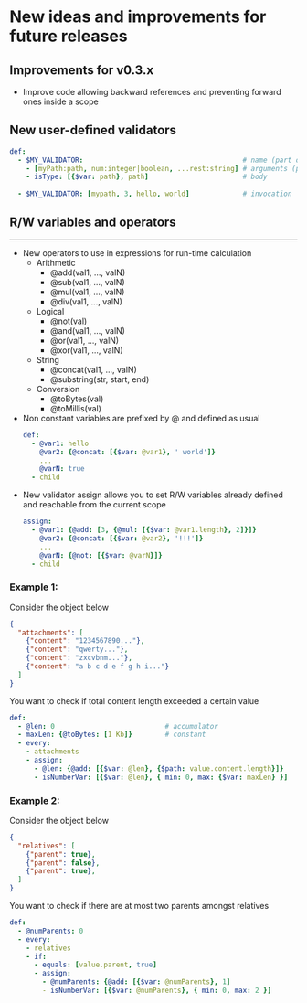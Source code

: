New ideas and improvements for future releases
==============================================

## Improvements for v0.3.x
- Improve code allowing backward references and preventing forward ones inside a scope

## New user-defined validators
```yaml
def:
  - $MY_VALIDATOR:                                       # name (part of the signature)
    - [myPath:path, num:integer|boolean, ...rest:string] # arguments (part of the signature)
    - isType: [{$var: path}, path]                       # body
  
  - $MY_VALIDATOR: [mypath, 3, hello, world]             # invocation
```

## R/W variables and operators
-----------------------------------------
- New operators to use in expressions for run-time calculation
  - Arithmetic
    - @add(val1, ..., valN)
    - @sub(val1, ..., valN)
    - @mul(val1, ..., valN)
    - @div(val1, ..., valN)
  - Logical
    - @not(val)
    - @and(val1, ..., valN)
    - @or(val1, ..., valN)
    - @xor(val1, ..., valN)
  - String
    - @concat(val1, ..., valN)
    - @substring(str, start, end)
  - Conversion
    - @toBytes(val)
    - @toMillis(val)
- Non constant variables are prefixed by @ and defined as usual
  ```yaml
  def:
    - @var1: hello
      @var2: {@concat: [{$var: @var1}, ' world']}
      ...
      @varN: true
    - child
  ```
- New validator assign allows you to set R/W variables already defined and reachable from the current scope
  ```yaml
  assign:
    - @var1: {@add: [3, {@mul: [{$var: @var1.length}, 2]}]}
      @var2: {@concat: [{$var: @var2}, '!!!']}
      ...
      @varN: {@not: [{$var: @varN}]}
    - child
  ```

### Example 1:
Consider the object below
```json
{
  "attachments": [
    {"content": "1234567890..."},
    {"content": "qwerty..."},
    {"content": "zxcvbnm..."},
    {"content": "a b c d e f g h i..."}
  ]
}   
```
You want to check if total content length exceeded a certain value 
```yaml
def:
  - @len: 0                           # accumulator
  - maxLen: {@toBytes: [1 Kb]}        # constant
  - every:
    - attachments
    - assign:
      - @len: {@add: [{$var: @len}, {$path: value.content.length}]}
      - isNumberVar: [{$var: @len}, { min: 0, max: {$var: maxLen} }]
```

### Example 2:
Consider the object below
```json
{
  "relatives": [
    {"parent": true},
    {"parent": false},
    {"parent": true},
  ]
}   
```
You want to check if there are at most two parents amongst relatives
```yaml
def:
  - @numParents: 0
  - every:
    - relatives
    - if:
      - equals: [value.parent, true] 
      - assign:
        - @numParents: {@add: [{$var: @numParents}, 1]
        - isNumberVar: [{$var: @numParents}, { min: 0, max: 2 }]
```
